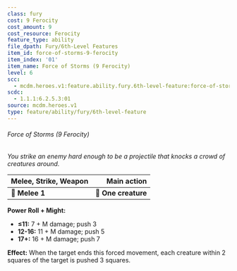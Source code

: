 ```yaml
---
class: fury
cost: 9 Ferocity
cost_amount: 9
cost_resource: Ferocity
feature_type: ability
file_dpath: Fury/6th-Level Features
item_id: force-of-storms-9-ferocity
item_index: '01'
item_name: Force of Storms (9 Ferocity)
level: 6
scc:
  - mcdm.heroes.v1:feature.ability.fury.6th-level-feature:force-of-storms-9-ferocity
scdc:
  - 1.1.1:6.2.5.3:01
source: mcdm.heroes.v1
type: feature/ability/fury/6th-level-feature
---
```


###### Force of Storms (9 Ferocity)

*You strike an enemy hard enough to be a projectile that knocks a crowd of creatures around.*

| **Melee, Strike, Weapon** |     **Main action** |
| ------------------------- | ------------------: |
| **📏 Melee 1**            | **🎯 One creature** |

**Power Roll + Might:**

- **≤11:** 7 + M damage; push 3
- **12-16:** 11 + M damage; push 5
- **17+:** 16 + M damage; push 7

**Effect:** When the target ends this forced movement, each creature within 2 squares of the target is pushed 3 squares.
